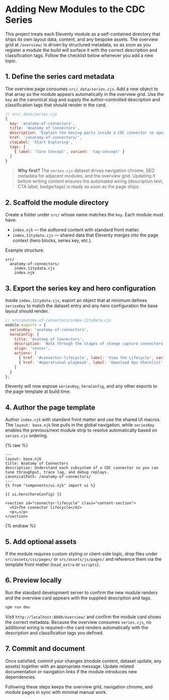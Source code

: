 # Adding New Modules to the CDC Series

This project treats each Eleventy module as a self-contained directory that ships its own layout data, content, and any bespoke assets. The overview grid at `/overview/` is driven by structured metadata, so as soon as you register a module the build will surface it with the correct description and classification tags. Follow the checklist below whenever you add a new topic.

## 1. Define the series card metadata

The overview page consumes `src/_data/series.cjs`. Add a new object to that array so the module appears automatically in the overview grid. Use the `key` as the canonical slug and supply the author-controlled description and classification tags that should render in the card.

```js
// src/_data/series.cjs
{
  key: 'anatomy-of-connectors',
  title: 'Anatomy of Connectors',
  description: 'Explain the moving parts inside a CDC connector so operators can debug sync drift confidently.',
  href: '/anatomy-of-connectors/',
  ctaLabel: 'Start Exploring',
  tags: [
    { label: 'Core Concept', variant: 'tag-concept' }
  ]
}
```

> **Why first?** The `series.cjs` dataset drives navigation chrome, SEO metadata for adjacent modules, and the overview grid. Updating it before writing content ensures the automated wiring (description text, CTA label, badge/tags) is ready as soon as the page ships.

## 2. Scaffold the module directory

Create a folder under `src/` whose name matches the `key`. Each module must have:

- `index.njk` — the authored content with standard front matter.
- `index.11tydata.cjs` — shared data that Eleventy merges into the page context (hero blocks, series key, etc.).

Example structure:

```
src/
  anatomy-of-connectors/
    index.11tydata.cjs
    index.njk
```

## 3. Export the series key and hero configuration

Inside `index.11tydata.cjs`, export an object that at minimum defines `seriesKey` to match the dataset entry and any hero configuration the base layout should render.

```js
// src/anatomy-of-connectors/index.11tydata.cjs
module.exports = {
  seriesKey: 'anatomy-of-connectors',
  heroConfig: {
    title: 'Anatomy of Connectors',
    description: `Walk through the stages of change capture connectors — from snapshotting to steady-state streams — and learn how to observe each step.`,
    align: 'center',
    actions: [
      { href: '#connector-lifecycle', label: 'View the Lifecycle', variant: 'secondary' },
      { href: '#operational-playbook', label: 'Download Ops Checklist', variant: 'ghost' }
    ]
  }
};
```

Eleventy will now expose `seriesKey`, `heroConfig`, and any other exports to the page template at build time.

## 4. Author the page template

Author `index.njk` with standard front matter and use the shared UI macros. The `layout: base.njk` line pulls in the global navigation, while `seriesKey` enables the previous/next module strip to resolve automatically based on `series.cjs` ordering.

{% raw %}
```njk
---
layout: base.njk
title: Anatomy of Connectors
description: Understand each subsystem of a CDC connector so you can tune throughput, trace lag, and debug replays.
canonicalPath: /anatomy-of-connectors/
---
{% from "components/ui.njk" import ui %}

{{ ui.hero(heroConfig) }}

<section id="connector-lifecycle" class="content-section">
  <h2>The connector lifecycle</h2>
  <p>…</p>
</section>
```
{% endraw %}

## 5. Add optional assets

If the module requires custom styling or client-side logic, drop files under `src/assets/css/pages/` or `src/assets/js/pages/` and reference them via the template front matter (`head_extra` or `scripts`).

## 6. Preview locally

Run the standard development server to confirm the new module renders and the overview card appears with the supplied description and tags.

```bash
npm run dev
```

Visit `http://localhost:8080/overview/` and confirm the module card shows the correct metadata. Because the overview consumes `series.cjs`, no additional wiring is required—the card renders automatically with the description and classification tags you defined.

## 7. Commit and document

Once satisfied, commit your changes (module content, dataset update, any assets) together with an appropriate message. Update related documentation or navigation links if the module introduces new dependencies.

Following these steps keeps the overview grid, navigation chrome, and module pages in sync with minimal manual work.

